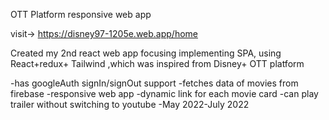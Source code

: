 OTT Platform responsive web app

visit-> https://disney97-1205e.web.app/home


Created my 2nd react web app focusing implementing SPA, using React+redux+ Tailwind ,which was inspired from Disney+ OTT platform

-has googleAuth signIn/signOut support
-fetches data of movies from firebase
-responsive web app
-dynamic link for each movie card
-can play trailer without switching to youtube
-May 2022-July 2022
